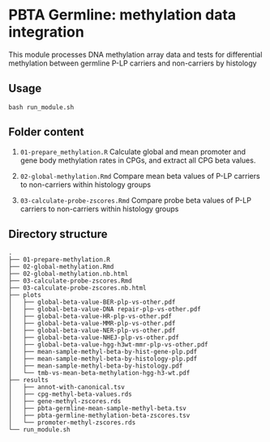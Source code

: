 # PBTA Germline: methylation data integration

This module processes DNA methylation array data and tests for differential methylation between germline P-LP carriers and non-carriers by histology

## Usage

`bash run_module.sh` 

## Folder content 

1. `01-prepare_methylation.R` Calculate global and mean promoter and gene body methylation rates in CPGs, and extract all CPG beta values.

2. `02-global-methylation.Rmd` Compare mean beta values of P-LP carriers to non-carriers within histology groups

3. `03-calculate-probe-zscores.Rmd` Compare probe beta values of P-LP carriers to non-carriers within histology groups

## Directory structure

```
.
├── 01-prepare-methylation.R
├── 02-global-methylation.Rmd
├── 02-global-methylation.nb.html
├── 03-calculate-probe-zscores.Rmd
├── 03-calculate-probe-zscores.nb.html
├── plots
│   ├── global-beta-value-BER-plp-vs-other.pdf
│   ├── global-beta-value-DNA repair-plp-vs-other.pdf
│   ├── global-beta-value-HR-plp-vs-other.pdf
│   ├── global-beta-value-MMR-plp-vs-other.pdf
│   ├── global-beta-value-NER-plp-vs-other.pdf
│   ├── global-beta-value-NHEJ-plp-vs-other.pdf
│   ├── global-beta-value-hgg-h3wt-mmr-plp-vs-other.pdf
│   ├── mean-sample-methyl-beta-by-hist-gene-plp.pdf
│   ├── mean-sample-methyl-beta-by-histology-plp.pdf
│   ├── mean-sample-methyl-beta-by-histology.pdf
│   └── tmb-vs-mean-beta-methylation-hgg-h3-wt.pdf
├── results
│   ├── annot-with-canonical.tsv
│   ├── cpg-methyl-beta-values.rds
│   ├── gene-methyl-zscores.rds
│   ├── pbta-germline-mean-sample-methyl-beta.tsv
│   ├── pbta-germline-methylation-beta-zscores.tsv
│   └── promoter-methyl-zscores.rds
└── run_module.sh
```
